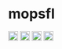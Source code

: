 <p align="center">
    <br>
    <h1>mopsfl</h1><span>
    <img src="https://cdn.jsdelivr.net/npm/programming-languages-logos/src/javascript/javascript.svg" height="20"> 
    <img src="https://cdn.jsdelivr.net/npm/programming-languages-logos/src/html/html.svg" height="20">
    <img src="https://cdn.jsdelivr.net/npm/programming-languages-logos/src/css/css.svg" height="20"> 
    <img src="https://cdn.jsdelivr.net/npm/programming-languages-logos/src/lua/lua.svg" height="20"> 
</span>
    <br>
    <br>
</p>
